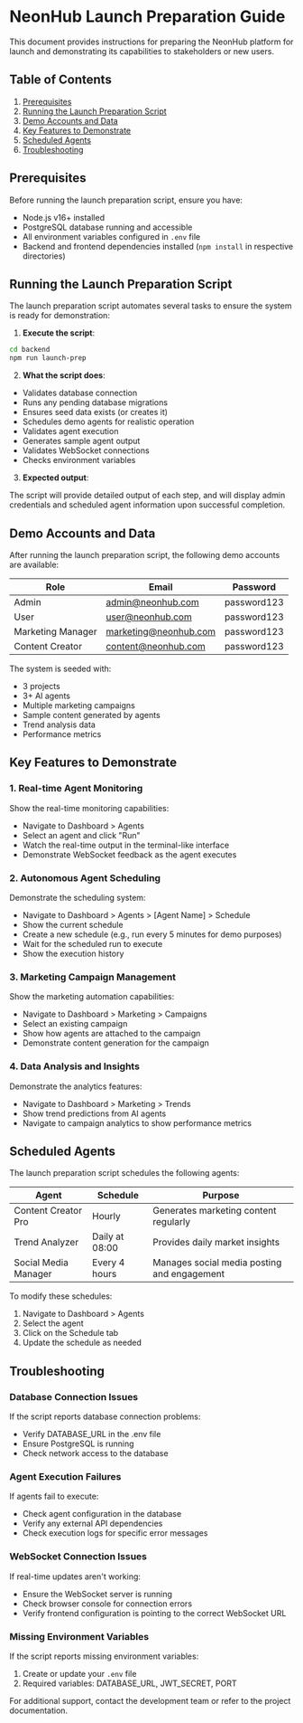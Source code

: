 # NeonHub Launch Preparation Guide

This document provides instructions for preparing the NeonHub platform for launch and demonstrating its capabilities to stakeholders or new users.

## Table of Contents

1. [Prerequisites](#prerequisites)
2. [Running the Launch Preparation Script](#running-the-launch-preparation-script)
3. [Demo Accounts and Data](#demo-accounts-and-data)
4. [Key Features to Demonstrate](#key-features-to-demonstrate)
5. [Scheduled Agents](#scheduled-agents)
6. [Troubleshooting](#troubleshooting)

## Prerequisites

Before running the launch preparation script, ensure you have:

- Node.js v16+ installed
- PostgreSQL database running and accessible
- All environment variables configured in `.env` file
- Backend and frontend dependencies installed (`npm install` in respective directories)

## Running the Launch Preparation Script

The launch preparation script automates several tasks to ensure the system is ready for demonstration:

1. **Execute the script**:

```bash
cd backend
npm run launch-prep
```

2. **What the script does**:

- Validates database connection
- Runs any pending database migrations
- Ensures seed data exists (or creates it)
- Schedules demo agents for realistic operation
- Validates agent execution
- Generates sample agent output
- Validates WebSocket connections
- Checks environment variables

3. **Expected output**:

The script will provide detailed output of each step, and will display admin credentials and scheduled agent information upon successful completion.

## Demo Accounts and Data

After running the launch preparation script, the following demo accounts are available:

| Role | Email | Password |
|------|-------|----------|
| Admin | admin@neonhub.com | password123 |
| User | user@neonhub.com | password123 |
| Marketing Manager | marketing@neonhub.com | password123 |
| Content Creator | content@neonhub.com | password123 |

The system is seeded with:
- 3 projects
- 3+ AI agents
- Multiple marketing campaigns
- Sample content generated by agents
- Trend analysis data
- Performance metrics

## Key Features to Demonstrate

### 1. Real-time Agent Monitoring

Show the real-time monitoring capabilities:
- Navigate to Dashboard > Agents
- Select an agent and click "Run"
- Watch the real-time output in the terminal-like interface
- Demonstrate WebSocket feedback as the agent executes

### 2. Autonomous Agent Scheduling

Demonstrate the scheduling system:
- Navigate to Dashboard > Agents > [Agent Name] > Schedule
- Show the current schedule
- Create a new schedule (e.g., run every 5 minutes for demo purposes)
- Wait for the scheduled run to execute
- Show the execution history

### 3. Marketing Campaign Management

Show the marketing automation capabilities:
- Navigate to Dashboard > Marketing > Campaigns
- Select an existing campaign
- Show how agents are attached to the campaign
- Demonstrate content generation for the campaign

### 4. Data Analysis and Insights

Demonstrate the analytics features:
- Navigate to Dashboard > Marketing > Trends
- Show trend predictions from AI agents
- Navigate to campaign analytics to show performance metrics

## Scheduled Agents

The launch preparation script schedules the following agents:

| Agent | Schedule | Purpose |
|-------|----------|---------|
| Content Creator Pro | Hourly | Generates marketing content regularly |
| Trend Analyzer | Daily at 08:00 | Provides daily market insights |
| Social Media Manager | Every 4 hours | Manages social media posting and engagement |

To modify these schedules:
1. Navigate to Dashboard > Agents
2. Select the agent
3. Click on the Schedule tab
4. Update the schedule as needed

## Troubleshooting

### Database Connection Issues

If the script reports database connection problems:
- Verify DATABASE_URL in the .env file
- Ensure PostgreSQL is running
- Check network access to the database

### Agent Execution Failures

If agents fail to execute:
- Check agent configuration in the database
- Verify any external API dependencies
- Check execution logs for specific error messages

### WebSocket Connection Issues

If real-time updates aren't working:
- Ensure the WebSocket server is running
- Check browser console for connection errors
- Verify frontend configuration is pointing to the correct WebSocket URL

### Missing Environment Variables

If the script reports missing environment variables:
1. Create or update your `.env` file
2. Required variables: DATABASE_URL, JWT_SECRET, PORT

For additional support, contact the development team or refer to the project documentation. 